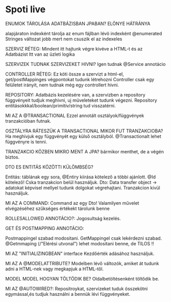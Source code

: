 # Spoti live
ENUMOK TÁROLÁSA ADATBÁZISBAN JPABAN? ELÖNYE HÁTRÁNYA

alapjáraton indexként tárolja az enum fájlban lévö indexként @enumerated
Stringes változat jobb mert nem csuszik el az indexeles


SZERVIZ RÉTEG:
Mindent itt hajtunk végre kivéve a HTML-t és az Adatbázist
Itt van az üzleti logika

SZERVIZEK TUDNAK SZERVIZEKET HIVNI?
Igen tudnak
@Service annotácio

CONTROLLER RÉTEG:
Ez köti össze a szervizt a html-el, get/postMappinges végpontokat tudunk létrehozni
Controller csak egy felületet irányit, nem tudnak még egy controllert hivni.

REPOSITORY:
Adatbázis kezelésére van, a szervizben a repository függvényeit tudjuk meghivni,
uj müveleteket tudunk végezni. Repository entitásokkkal/boolean/primitív/string tud visszatérni.

MI AZ A @TRANSACTIONAL
Ezzel annotált osztályok/függvények tranzakcióban futnak.

OSZTÁLYRA RÁTESZÜK A TRANSACTIONAL MIKOR FUT TRANZAKCIOBA?
Ha meghivjuk egy függvényét egy külső osztályból.
@Transactionalt lehet függvényre is tenni.

TRANZAKCIO KÖZBEN MIKRO MENT A JPA?
bármikor menthet, de a végén biztos.

DTO ES ENTITÁS KÖZÖTTI KÜLÖMBSÉG?

Entitás: táblának egy sora, @Entiry kiirása kötelező a többi ajánlott. @Id kötelező!
Cska tranzakcion belül használjuk.
Dto: Data transfer object -> adatokat képvisel mellyel tudunk dolgokat végrehajtani.
Tranzakcion kivül használjuk.

MI AZ A COMMAND:
Command az egy Dto!
Valamilyen művelet elvégzéséhez szűkséges értékekt tárolunk benne

ROLLESALLOWED ANNOTÁCIO?:
Jogosultság kezelés.

GET ÉS POSTMAPPING ANNOTÁCIO:

Postmappingel szabad modositani.
GetMappingel csak lekérdezni szabad. @Getmmaping (/"Elérési utvonal")
lehet modositani benne, de TILOS !!


MI AZ "INITIALIZINGBEAN" interface
Kezdőérték adásához használjuk.


MI AZ A @MODELATTRIBUTE?
Modelben lévő változók, amiket át tudunk adni a HTML-nek vagy megkapjuk a HTML-től.

MODEL MODEL HOGYAN TÖLTÖDIK BE?
Oldalbetöltésenként töltődik be.

MI AZ @AUTOWIRED?:
Repositroykat, szervizeket tuduk összekötni egymással,és tudjuk használni a bennük lévi függvényeket.







